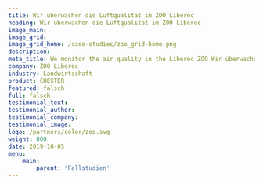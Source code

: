 ```yaml
---
title: Wir überwachen die Luftqualität im ZOO Liberec 
heading: Wir überwachen die Luftqualität im ZOO Liberec 
image_main: 
image_grid: 
image_grid_home: /case-studies/zoo_grid-home.png 
description: 
meta_title: We monitor the air quality in the Liberec ZOO Wir überwachen die Luftqualität im ZOO Liberec | HARDWARIO Fallstudie 
company: ZOO Liberec 
industry: Landwirtschaft 
product: CHESTER 
featured: falsch 
full: falsch 
testimonial_text: 
testimonial_author: 
testimonial_company: 
testimonial_image: 
logo: /partners/color/zoo.svg 
weight: 800 
date: 2019-10-05 
menu:
    main: 
        parent: 'Fallstudien'
---
```

